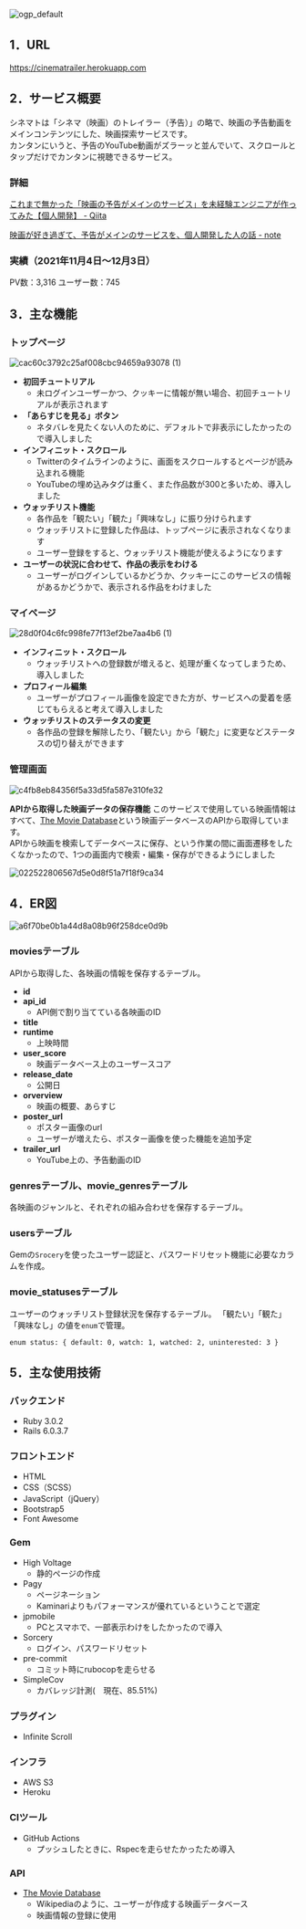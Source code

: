 ![ogp_default](https://user-images.githubusercontent.com/46441090/140848622-5d2352ac-2df4-4e0d-ba47-857f03d24e6f.png)

## 1．URL
https://cinematrailer.herokuapp.com

## 2．サービス概要
シネマトは「シネマ（映画）のトレイラー（予告）」の略で、映画の予告動画をメインコンテンツにした、映画探索サービスです。  
カンタンにいうと、予告のYouTube動画がズラーッと並んでいて、スクロールとタップだけでカンタンに視聴できるサービス。
  
### 詳細

[これまで無かった「映画の予告がメインのサービス」を未経験エンジニアが作ってみた【個人開発】 - Qiita](https://qiita.com/taiju365/items/be126c437e9831685fd7)  

[映画が好き過ぎて、予告がメインのサービスを、個人開発した人の話 - note](https://note.com/taiju365/n/naba8d1d016e5)

### 実績（2021年11月4日〜12月3日）
PV数：3,316
ユーザー数：745

## 3．主な機能

### トップページ
![cac60c3792c25af008cbc94659a93078 (1)](https://user-images.githubusercontent.com/46441090/140849583-cf345c6f-c1cb-4f95-a370-f71806dae2a2.gif)

- **初回チュートリアル**
    - 未ログインユーザーかつ、クッキーに情報が無い場合、初回チュートリアルが表示されます
- **「あらすじを見る」ボタン**
    - ネタバレを見たくない人のために、デフォルトで非表示にしたかったので導入しました
- **インフィニット・スクロール**
    - Twitterのタイムラインのように、画面をスクロールするとページが読み込まれる機能
    - YouTubeの埋め込みタグは重く、また作品数が300と多いため、導入しました
- **ウォッチリスト機能**
    - 各作品を「観たい」「観た」「興味なし」に振り分けられます
    - ウォッチリストに登録した作品は、トップページに表示されなくなります
    - ユーザー登録をすると、ウォッチリスト機能が使えるようになります
- **ユーザーの状況に合わせて、作品の表示をわける**
    - ユーザーがログインしているかどうか、クッキーにこのサービスの情報があるかどうかで、表示される作品をわけました

### マイページ
![28d0f04c6fc998fe77f13ef2be7aa4b6 (1)](https://user-images.githubusercontent.com/46441090/140849970-f20c3b80-7e20-4400-ae80-0899e6bb7ab0.gif)

- **インフィニット・スクロール**
    - ウォッチリストへの登録数が増えると、処理が重くなってしまうため、導入しました
- **プロフィール編集**
    - ユーザーがプロフィール画像を設定できた方が、サービスへの愛着を感じてもらえると考えて導入しました
- **ウォッチリストのステータスの変更**
    - 各作品の登録を解除したり、「観たい」から「観た」に変更などステータスの切り替えができます

### 管理画面
![c4fb8eb84356f5a33d5fa587e310fe32](https://user-images.githubusercontent.com/46441090/140850120-212f516f-98d8-40ca-b917-2b038b448649.png)
  
**APIから取得した映画データの保存機能**
このサービスで使用している映画情報はすべて、[The Movie Database](https://www.themoviedb.org/?language=ja)という映画データベースのAPIから取得しています。  
APIから映画を検索してデータベースに保存、という作業の間に画面遷移をしたくなかったので、1つの画面内で検索・編集・保存ができるようにしました
  
![022522806567d5e0d8f51a7f18f9ca34](https://user-images.githubusercontent.com/46441090/140850238-636236ca-2ddb-4f71-a64c-af2a5ec2cd31.gif)

## 4．ER図
![a6f70be0b1a44d8a08b96f258dce0d9b](https://user-images.githubusercontent.com/46441090/140849134-1f6571a7-5e70-4d74-b12d-0262b6e67c01.png)

### moviesテーブル
APIから取得した、各映画の情報を保存するテーブル。

- **id**
- **api_id**
    - API側で割り当てている各映画のID
- **title**
- **runtime**
    - 上映時間
- **user_score**
    - 映画データベース上のユーザースコア
- **release_date**
    - 公開日
- **orverview**
    - 映画の概要、あらすじ
- **poster_url**
    - ポスター画像のurl
    - ユーザーが増えたら、ポスター画像を使った機能を追加予定
- **trailer_url**
    - YouTube上の、予告動画のID

### genresテーブル、movie_genresテーブル
各映画のジャンルと、それぞれの組み合わせを保存するテーブル。

### usersテーブル
Gemの`Srocery`を使ったユーザー認証と、パスワードリセット機能に必要なカラムを作成。

### movie_statusesテーブル
ユーザーのウォッチリスト登録状況を保存するテーブル。
「観たい」「観た」「興味なし」の値を`enum`で管理。

```
enum status: { default: 0, watch: 1, watched: 2, uninterested: 3 }
```

## 5．主な使用技術

### バックエンド
- Ruby 3.0.2
- Rails 6.0.3.7

### フロントエンド
- HTML
- CSS（SCSS）
- JavaScript（jQuery）
- Bootstrap5
- Font Awesome

### Gem
- High Voltage
    - 静的ページの作成
- Pagy
    - ページネーション
    - Kaminariよりもパフォーマンスが優れているということで選定
- jpmobile
    - PCとスマホで、一部表示わけをしたかったので導入
- Sorcery
    - ログイン、パスワードリセット
- pre-commit
    - コミット時にrubocopを走らせる
- SimpleCov
    - カバレッジ計測(　現在、85.51%)

### プラグイン
- Infinite Scroll

### インフラ
- AWS S3
- Heroku

### CIツール
- GitHub Actions
    - プッシュしたときに、Rspecを走らせたかったため導入

### API
- [The Movie Database](https://www.themoviedb.org/?language=ja)
    - Wikipediaのように、ユーザーが作成する映画データベース
    - 映画情報の登録に使用
